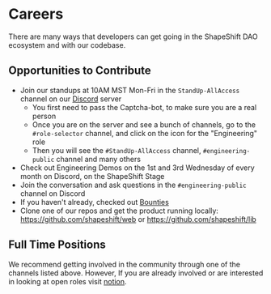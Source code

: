 # Careers
There are many ways that developers can get going in the ShapeShift DAO ecosystem and with our codebase.

## Opportunities to Contribute
- Join our standups at 10AM MST Mon-Fri in the `StandUp-AllAccess` channel on our [Discord](https://discord.gg/shapeshift) server
     - You first need to pass the Captcha-bot, to make sure you are a real person 
     - Once you are on the server and see a bunch of channels, go to the `#role-selector` channel, and click on the icon for the "Engineering" role
     - Then you will see the `#StandUp-AllAccess` channel, `#engineering-public` channel and many others
- Check out Engineering Demos on the 1st and 3rd Wednesday of every month on Discord, on the ShapeShift Stage
- Join the conversation and ask questions in the `#engineering-public` channel on Discord
- If you haven't already, checked out [Bounties](bounties.md)
- Clone one of our repos and get the product running locally: https://github.com/shapeshift/web or https://github.com/shapeshift/lib

## Full Time Positions
We recommend getting involved in the community through one of the channels listed above. 
However, If you are already involved or are interested in looking at open roles visit [notion](https://www.notion.so/shapeshift/e18d129303384d85987c047d0d1704de?v=c5607c51fb9a4f2fa1b214e4c426a650).